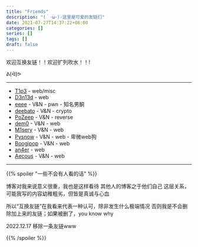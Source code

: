 ```yaml
---
title: "Friends"
description: "(｀･ω･)-这里是可爱的友链们"
date: 2021-07-27T14:37:22+08:00
categories: []
series: []
tags: []
draft: false
---
```


欢迎互换友链！！欢迎扩列吹水！！!

ᕕ(ᐛ)ᕗ

------

- [T1p3](https://t1pe.github.io/) - web/misc
- [D3n13d](https://d3n13d.github.io/) - web
- [eeee](http://eeeeeeeeeeeeeeeea.cn/) - V&N - pwn - 知名男酮
- [deebato](http://d33b4t0.com/) - V&N - crypto
- [PoZeep](http://ppppz.net/) - V&N - reverse
- [dem0](https://dem0dem0.top/) - V&N - web
- [M1sery](http://www.m0x01sery.com/) - V&N - web
- [Pysnow](https://pysnow.cn/) - V&N - web - 卑微web狗
- [Boogipop](https://boogipop.com/) - V&N - web
- [an4er](http://blog.an4er.top/) - web
- [Aecous](https://aecous.github.io/) - V&N - web

----

{{% spoiler "一些不会有人看的话" %}}

博客对我来说意义很重，我也是这样看待 其他人的博客之于他们自己 这层关系，可能我写的内容幼稚粗劣，但皆是真诚与心血

所以“互换友链”在我看来代表一种认可，除非发生什么极端情况 否则我是不会删除加上来的友链；如果被删了，you know why

2022.12.17 移除一条友链www

{{% /spoiler %}}